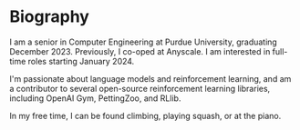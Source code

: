 <!--
**Rohan138/Rohan138** is a ✨ _special_ ✨ repository because its `README.md` (this file) appears on your GitHub profile.

Here are some ideas to get you started:

- 🔭 I’m currently working on ...
- 🌱 I’m currently learning ...
- 👯 I’m looking to collaborate on ...
- 🤔 I’m looking for help with ...
- 💬 Ask me about ...
- 📫 How to reach me: ...
- 😄 Pronouns: ...
- ⚡ Fun fact: ...
-->

# Biography
I am a senior in Computer Engineering at Purdue University, graduating December 2023. Previously, I co-oped at Anyscale. I am interested in full-time roles starting January 2024.

I'm passionate about language models and reinforcement learning, and am a contributor to several open-source reinforcement learning libraries, including OpenAI Gym, PettingZoo, and RLlib.

In my free time, I can be found climbing, playing squash, or at the piano.
